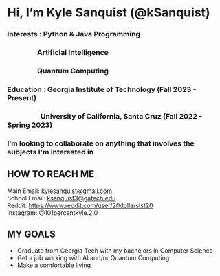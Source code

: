 # Hi, I’m Kyle Sanquist (@kSanquist)

### Interests : Python & Java Programming 
### &nbsp; &nbsp; &nbsp; &nbsp; &nbsp; &nbsp; &nbsp; &nbsp; &nbsp; Artificial Intelligence 
### &nbsp; &nbsp; &nbsp; &nbsp; &nbsp; &nbsp; &nbsp; &nbsp; &nbsp; Quantum Computing
### Education : Georgia Institute of Technology (Fall 2023 - Present)
### &nbsp; &nbsp; &nbsp; &nbsp; &nbsp; &nbsp; &nbsp; &nbsp; &nbsp; &nbsp; University of California, Santa Cruz (Fall 2022 - Spring 2023)
### I’m looking to collaborate on anything that involves the subjects I'm interested in

## HOW TO REACH ME                                                                             
Main Email: kylesanquist@gmail.com                                                                  
School Email: ksanquist3@gatech.edu  
Reddit: https://www.reddit.com/user/20dollarsIst20  
Instagram: @101percentkyle.2.0  

## MY GOALS
 - Graduate from Georgia Tech with my bachelors in Computer Science
 - Get a job working with AI and/or Quantum Computing
 - Make a comfortable living
